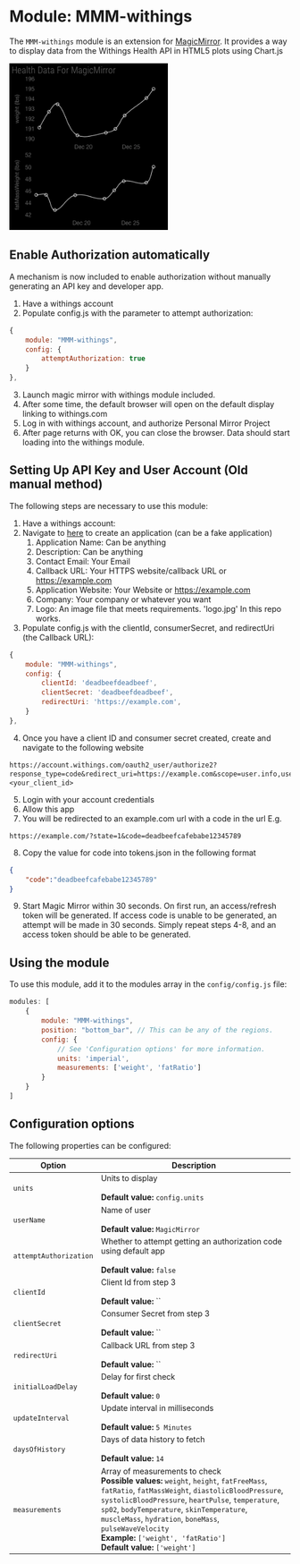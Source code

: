 # Module: MMM-withings
The `MMM-withings` module is an extension for [MagicMirror](https://github.com/MichMich/MagicMirror). It provides a way to display data from the Withings Health API in HTML5 plots using Chart.js

![screenshot](screenshot.png)

## Enable Authorization automatically
A mechanism is now included to enable authorization without manually generating an API key and developer app.

1. Have a withings account
2. Populate config.js with the parameter to attempt authorization:
````javascript
{
    module: "MMM-withings",
    config: {
        attemptAuthorization: true
    }
},
````
3. Launch magic mirror with withings module included.
4. After some time, the default browser will open on the default display linking to withings.com
5. Log in with withings account, and authorize Personal Mirror Project
6. After page returns with OK, you can close the browser. Data should start loading into the withings module.

## Setting Up API Key and User Account (Old manual method)
The following steps are necessary to use this module:
1. Have a withings account:
2. Navigate to [here](https://account.withings.com/partner/add_oauth2) to create an application (can be a fake application)
    1. Application Name: Can be anything
    2. Description: Can be anything
    3. Contact Email: Your Email
    4. Callback URL: Your HTTPS website/callback URL or https://example.com
    5. Application Website: Your Website or https://example.com
    6. Company: Your company or whatever you want
    7. Logo: An image file that meets requirements. 'logo.jpg' In this repo works.
3. Populate config.js with the clientId, consumerSecret, and redirectUri (the Callback URL):
````javascript
{
    module: "MMM-withings",
    config: {
        clientId: 'deadbeefdeadbeef',
        clientSecret: 'deadbeefdeadbeef',
        redirectUri: 'https://example.com',
    }
},
````
4. Once you have a client ID and consumer secret created, create and navigate to the following website
````url
https://account.withings.com/oauth2_user/authorize2?response_type=code&redirect_uri=https://example.com&scope=user.info,user.metrics,user.activity&state=1&client_id=<your_client_id>
````
5. Login with your account credentials
6. Allow this app
7. You will be redirected to an example.com url with a code in the url
E.g.
````url
https://example.com/?state=1&code=deadbeefcafebabe12345789
````
8. Copy the value for code into tokens.json in the following format
````json
{
    "code":"deadbeefcafebabe12345789"
}
````
9. Start Magic Mirror within 30 seconds. On first run, an access/refresh token will be generated. If access code is unable to be generated, an attempt will be made in 30 seconds. Simply repeat steps 4-8, and an access token should be able to be generated.

## Using the module

To use this module, add it to the modules array in the `config/config.js` file:
````javascript
modules: [
    {
        module: "MMM-withings",
        position: "bottom_bar",	// This can be any of the regions.
        config: {
            // See 'Configuration options' for more information.
            units: 'imperial',
            measurements: ['weight', 'fatRatio']
        }
    }
]
````

## Configuration options

The following properties can be configured:

| Option | Description
| ------ | -----------
| `units` | Units to display<br><br> **Default value:** `config.units`
| `userName` | Name of user<br><br> **Default value:** `MagicMirror`
| `attemptAuthorization` | Whether to attempt getting an authorization code using default app<br><br> **Default value:** `false`
| `clientId` | Client Id from step 3<br><br> **Default value:** ``
| `clientSecret` | Consumer Secret from step 3<br><br> **Default value:** ``
| `redirectUri` | Callback URL from step 3<br><br> **Default value:** ``
| `initialLoadDelay` | Delay for first check<br><br> **Default value:** `0`
| `updateInterval` | Update interval in milliseconds<br><br> **Default value:** `5 Minutes`
| `daysOfHistory` | Days of data history to fetch<br><br> **Default value:** `14`
| `measurements` | Array of measurements to check<br>**Possible values:** `weight`, `height`, `fatFreeMass`, `fatRatio`, `fatMassWeight`, `diastolicBloodPressure`, `systolicBloodPressure`, `heartPulse`, `temperature`, `sp02`, `bodyTemperature`, `skinTemperature`, `muscleMass`, `hydration`, `boneMass`, `pulseWaveVelocity`<br>**Example:** `['weight', 'fatRatio']`<br>**Default value:** `['weight']`
